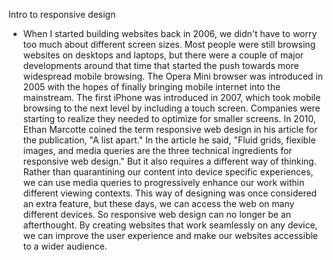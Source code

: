 Intro to responsive design
- When I started building websites back in 2006, we didn't have to worry too much about different screen sizes. Most people were still browsing websites on desktops and laptops, but there were a couple of major developments around that time that started the push towards more widespread mobile browsing. The Opera Mini browser was introduced in 2005 with the hopes of finally bringing mobile internet into the mainstream. The first iPhone was introduced in 2007, which took mobile browsing to the next level by including a touch screen. Companies were starting to realize they needed to optimize for smaller screens. In 2010, Ethan Marcotte coined the term responsive web design in his article for the publication, "A list apart." In the article he said, "Fluid grids, flexible images, and media queries are the three technical ingredients for responsive web design." But it also requires a different way of thinking. Rather than quarantining our content into device specific experiences, we can use media queries to progressively enhance our work within different viewing contexts. This way of designing was once considered an extra feature, but these days, we can access the web on many different devices. So responsive web design can no longer be an afterthought. By creating websites that work seamlessly on any device, we can improve the user experience and make our websites accessible to a wider audience.